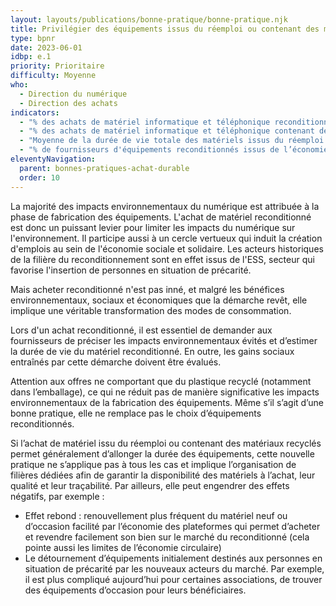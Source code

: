 ```yaml
---
layout: layouts/publications/bonne-pratique/bonne-pratique.njk
title: Privilégier des équipements issus du réemploi ou contenant des matériaux recyclés
type: bpnr
date: 2023-06-01
idbp: e.1
priority: Prioritaire
difficulty: Moyenne
who:
  - Direction du numérique
  - Direction des achats
indicators:
  - "% des achats de matériel informatique et téléphonique reconditionnés"
  - "% des achats de matériel informatique et téléphonique contenant des matériaux recyclés"
  - "Moyenne de la durée de vie totale des matériels issus du réemploi ou contenant des matériaux recyclés"
  - "% de fournisseurs d'équipements reconditionnés issus de l’économie sociale et solidaire"
eleventyNavigation:
  parent: bonnes-pratiques-achat-durable
  order: 10
---
```


La majorité des impacts environnementaux du numérique est attribuée à la phase de fabrication des équipements. L'achat de matériel reconditionné est donc un puissant levier pour limiter les impacts du numérique sur l'environnement. Il participe aussi à un cercle vertueux qui induit la création d'emplois au sein de l'économie sociale et solidaire. Les acteurs historiques de la filière du reconditionnement sont en effet issus de l'ESS, secteur qui favorise l'insertion de personnes en situation de précarité.

Mais acheter reconditionné n'est pas inné, et malgré les bénéfices environnementaux, sociaux et économiques que la démarche revêt, elle implique une véritable transformation des modes de consommation.

Lors d'un achat reconditionné, il est essentiel de demander aux fournisseurs de préciser les impacts environnementaux évités et d’estimer la durée de vie du matériel reconditionné. En outre, les gains sociaux entraînés par cette démarche doivent être évalués.

Attention aux offres ne comportant que du plastique recyclé (notamment dans l’emballage), ce qui ne réduit pas de manière significative les impacts environnementaux de la fabrication des équipements. Même s’il s’agit d’une bonne pratique, elle ne remplace pas le choix d’équipements reconditionnés.

Si l’achat de matériel issu du réemploi ou contenant des matériaux recyclés permet généralement d’allonger la durée des équipements, cette nouvelle pratique ne s’applique pas à tous les cas et implique l’organisation de filières dédiées afin de garantir la disponibilité des matériels à l’achat, leur qualité et leur traçabilité. 
Par ailleurs, elle peut engendrer des effets négatifs, par exemple : 
-	Effet rebond : renouvellement plus fréquent du matériel neuf ou d’occasion facilité par l’économie des plateformes qui permet d’acheter et revendre facilement son bien sur le marché du reconditionné (cela pointe aussi les limites de l’économie circulaire)
-	Le détournement d’équipements initialement destinés aux personnes en situation de précarité par les nouveaux acteurs du marché. Par exemple, il est plus compliqué aujourd’hui pour certaines associations, de trouver des équipements d’occasion pour leurs bénéficiaires.

